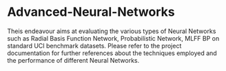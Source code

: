 # Advanced-Neural-Networks
Theis endeavour aims at evaluating the various types of Neural Networks such as Radial Basis Function Network, Probabilistic Network, MLFF BP on standard UCI benchmark datasets.
 Please refer to the project documentation for further references about the techniques employed and the performance of different Neural Networks.
